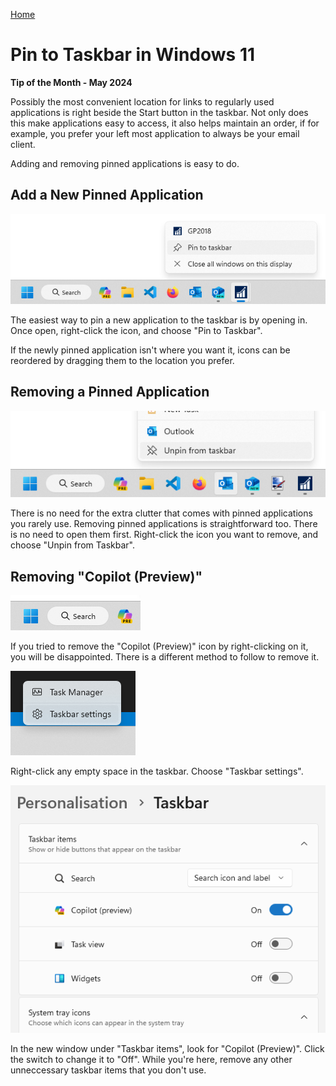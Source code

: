 [Home](https://cityssm.github.io/tip-of-the-month/)

# Pin to Taskbar in Windows 11

**Tip of the Month - May 2024**

Possibly the most convenient location for links to regularly used applications is right beside the Start button
in the taskbar. Not only does this make applications easy to access, it also helps maintain an order,
if for example, you prefer your left most application to always be your email client.

Adding and removing pinned applications is easy to do.

## Add a New Pinned Application

![Pin to Taskbar Popup Menu](pin-to-taskbar.png)

The easiest way to pin a new application to the taskbar is by opening in.
Once open, right-click the icon, and choose "Pin to Taskbar".

If the newly pinned application isn't where you want it,
icons can be reordered by dragging them to the location you prefer.

## Removing a Pinned Application

![Unpin from Taskbar Popup Menu](unpin-from-taskbar.png)

There is no need for the extra clutter that comes with pinned applications you rarely use.
Removing pinned applications is straightforward too. There is no need to open them first.
Right-click the icon you want to remove, and choose "Unpin from Taskbar".

## Removing "Copilot (Preview)"

![Copilot (Preview) Icon](copilot.png)

If you tried to remove the "Copilot (Preview)" icon by right-clicking on it,
you will be disappointed. There is a different method to follow to remove it.

![Taskbar Settings Popup Menu](taskbar-settings.png)

Right-click any empty space in the taskbar. Choose "Taskbar settings".

![Taskbar Personalization Settings](taskbar-settings-2.png)

In the new window under "Taskbar items", look for "Copilot (Preview)".
Click the switch to change it to "Off".
While you're here, remove any other unneccessary taskbar items that you don't use.
